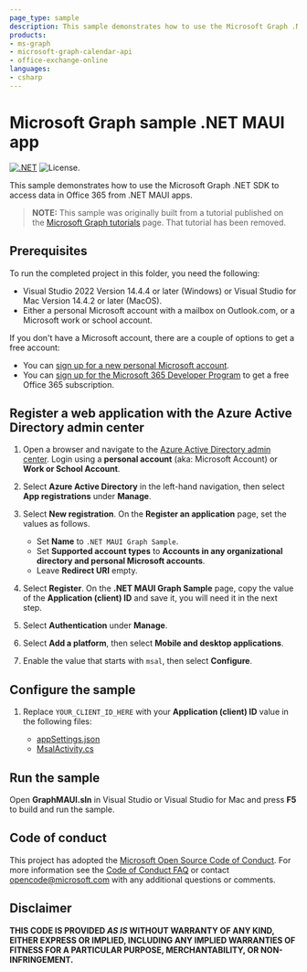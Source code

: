 ```yaml
---
page_type: sample
description: This sample demonstrates how to use the Microsoft Graph .NET SDK to access data in Office 365 from .NET MAUI apps.
products:
- ms-graph
- microsoft-graph-calendar-api
- office-exchange-online
languages:
- csharp
---
```


# Microsoft Graph sample .NET MAUI app

[![.NET](https://github.com/microsoftgraph/msgraph-sample-maui/actions/workflows/dotnet.yml/badge.svg)](https://github.com/microsoftgraph/msgraph-sample-maui/actions/workflows/dotnet.yml) ![License.](https://img.shields.io/badge/license-MIT-green.svg)

This sample demonstrates how to use the Microsoft Graph .NET SDK to access data in Office 365 from .NET MAUI apps.

> **NOTE:** This sample was originally built from a tutorial published on the [Microsoft Graph tutorials](https://learn.microsoft.com/graph/tutorials) page. That tutorial has been removed.

## Prerequisites

To run the completed project in this folder, you need the following:

- Visual Studio 2022 Version 14.4.4 or later (Windows) or Visual Studio for Mac Version 14.4.2 or later (MacOS).
- Either a personal Microsoft account with a mailbox on Outlook.com, or a Microsoft work or school account.

If you don't have a Microsoft account, there are a couple of options to get a free account:

- You can [sign up for a new personal Microsoft account](https://signup.live.com/signup?wa=wsignin1.0&rpsnv=12&ct=1454618383&rver=6.4.6456.0&wp=MBI_SSL_SHARED&wreply=https://mail.live.com/default.aspx&id=64855&cbcxt=mai&bk=1454618383&uiflavor=web&uaid=b213a65b4fdc484382b6622b3ecaa547&mkt=E-US&lc=1033&lic=1).
- You can [sign up for the Microsoft 365 Developer Program](https://developer.microsoft.com/microsoft-365/dev-program) to get a free Office 365 subscription.

## Register a web application with the Azure Active Directory admin center

1. Open a browser and navigate to the [Azure Active Directory admin center](https://aad.portal.azure.com). Login using a **personal account** (aka: Microsoft Account) or **Work or School Account**.

1. Select **Azure Active Directory** in the left-hand navigation, then select **App registrations** under **Manage**.

1. Select **New registration**. On the **Register an application** page, set the values as follows.

    - Set **Name** to `.NET MAUI Graph Sample`.
    - Set **Supported account types** to **Accounts in any organizational directory and personal Microsoft accounts**.
    - Leave **Redirect URI** empty.

1. Select **Register**. On the **.NET MAUI Graph Sample** page, copy the value of the **Application (client) ID** and save it, you will need it in the next step.

1. Select **Authentication** under **Manage**.

1. Select **Add a platform**, then select **Mobile and desktop applications**.

1. Enable the value that starts with `msal`, then select **Configure**.

## Configure the sample

1. Replace `YOUR_CLIENT_ID_HERE` with your **Application (client) ID** value in the following files:

    - [appSettings.json](GraphMAUI/appSettings.json)
    - [MsalActivity.cs](GraphMAUI/Platforms/Android/MsalActivity.cs)

## Run the sample

Open **GraphMAUI.sln** in Visual Studio or Visual Studio for Mac and press **F5** to build and run the sample.

## Code of conduct

This project has adopted the [Microsoft Open Source Code of Conduct](https://opensource.microsoft.com/codeofconduct/). For more information see the [Code of Conduct FAQ](https://opensource.microsoft.com/codeofconduct/faq/) or contact [opencode@microsoft.com](mailto:opencode@microsoft.com) with any additional questions or comments.

## Disclaimer

**THIS CODE IS PROVIDED *AS IS* WITHOUT WARRANTY OF ANY KIND, EITHER EXPRESS OR IMPLIED, INCLUDING ANY IMPLIED WARRANTIES OF FITNESS FOR A PARTICULAR PURPOSE, MERCHANTABILITY, OR NON-INFRINGEMENT.**
